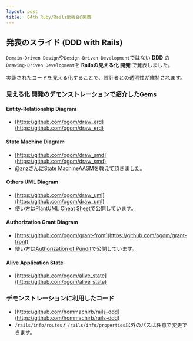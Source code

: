```yaml
---
layout: post
title:  64th Ruby/Rails勉強会@関西
---
```


## 発表のスライド (DDD with Rails)

<div style="width: 50%">
<script async class="speakerdeck-embed" data-id="9024110064ad01328dc70a239dc5f988" data-ratio="1.33333333333333" src="//speakerdeck.com/assets/embed.js"></script>
</div>

`Domain-Driven Design`や`Design-Driven Development`ではない **DDD** の
`Drawing-Driven Development`を **Railsの見える化 開発** で発表しました。

実装されたコードを見える化することで、設計者との透明性が維持されます。

### 見える化 開発のデモンストレーションで紹介したGems

#### Entity-Relationship Diagram

* [https://github.com/ogom/draw_erd](https://github.com/ogom/draw_erd)

#### State Machine Diagram

* [https://github.com/ogom/draw_smd](https://github.com/ogom/draw_smd)
* @znzさんにState Machine[AASM](https://github.com/aasm/aasm)を教えて頂きました。

#### Others UML Diagram

* [https://github.com/ogom/draw_uml](https://github.com/ogom/draw_uml)
* 使い方は[PlantUML Cheat Sheet](http://qiita.com/ogomr/items/0b5c4de7f38fd1482a48)で公開しています。

#### Authorization Grant Diagram

* [https://github.com/ogom/grant-front](https://github.com/ogom/grant-front)
* 使い方は[Authorization of Pundit](http://qiita.com/ogomr/items/20822f0a2161af264969)で公開しています。

#### Alive Application State

* [https://github.com/ogom/alive_state](https://github.com/ogom/alive_state)

### デモンストレーションに利用したコード

* [https://github.com/hommachirb/rails-ddd](https://github.com/hommachirb/rails-ddd)
* `/rails/info/routes`と`/rails/info/properties`以外のパスは任意で変更できます。
